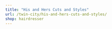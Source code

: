```yaml
---
title: "His and Hers Cuts and Styles"
url: /twin-city/his-and-hers-cuts-and-styles/
shop: hairdresser
---
```

